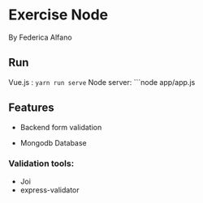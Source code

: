 # Exercise Node

By Federica Alfano

## Run

Vue.js : ```yarn run serve```
Node server: ```node app/app.js

## Features

* Backend form validation

* Mongodb Database


### Validation tools:
  * Joi 
  * express-validator

